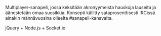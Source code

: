 Multiplayer-sanapeli, jossa keksitään akronyymeista hauskoja lauseita ja äänestetään omaa suosikkia. Konsepti källitty sataprosenttisesti IRCissä ainakin männävuosina olleelta #sanapeli-kanavalta.

jQuery + Node.js + Socket.io